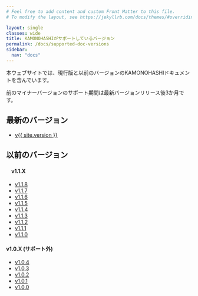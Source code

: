 ```yaml
---
# Feel free to add content and custom Front Matter to this file.
# To modify the layout, see https://jekyllrb.com/docs/themes/#overriding-theme-defaults

layout: single
classes: wide
title: KAMONOHASHIがサポートしているバージョン
permalink: /docs/supported-doc-versions
sidebar:
  nav: "docs"
---
```


本ウェブサイトでは、現行版と以前のバージョンのKAMONOHASHIドキュメントを含んでいます。

前のマイナーバージョンのサポート期間は最新バージョンリリース後3か月です。


## 最新のバージョン
 - [v{{ site.version }}](https://kamonohashi.ai/)

## 以前のバージョン
#### 　v1.1.X
 - [v1.1.8](https://v1-1-8.kamonohashi.ai/docs/)
 - [v1.1.7](https://v1-1-7.kamonohashi.ai/docs/)
 - [v1.1.6](https://v1-1-6.kamonohashi.ai/docs/)
 - [v1.1.5](https://v1-1-5.kamonohashi.ai/docs/)
 - [v1.1.4](https://v1-1-4.kamonohashi.ai/docs/)
 - [v1.1.3](https://v1-1-3.kamonohashi.ai/docs/)
 - [v1.1.2](https://v1-1-2.kamonohashi.ai/docs/)
 - [v1.1.1](https://v1-1-1.kamonohashi.ai/docs/)
 - [v1.1.0](https://v1-1-0.kamonohashi.ai/docs/)


####   v1.0.X (サポート外)
 - [v1.0.4](https://v1-0-4.kamonohashi.ai/docs/)
 - [v1.0.3](https://v1-0-3.kamonohashi.ai/docs/)
 - [v1.0.2](https://v1-0-2.kamonohashi.ai/docs/)
 - [v1.0.1](https://v1-0-1.kamonohashi.ai/docs/)
 - [v1.0.0](https://v1-0-0.kamonohashi.ai/docs/)
